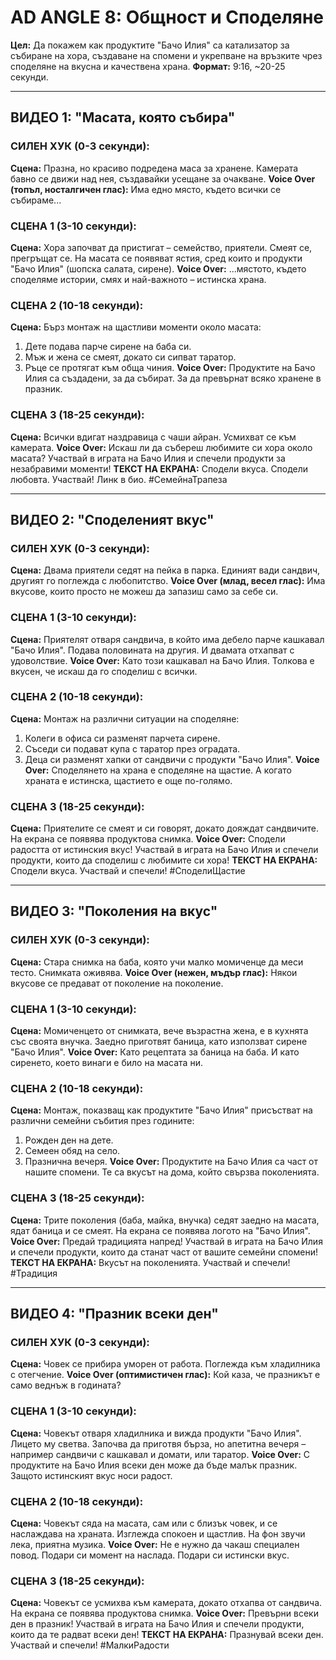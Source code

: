 # AD ANGLE 8: Общност и Споделяне

**Цел:** Да покажем как продуктите "Бачо Илия" са катализатор за събиране на хора, създаване на спомени и укрепване на връзките чрез споделяне на вкусна и качествена храна.
**Формат:** 9:16, ~20-25 секунди.

---

## ВИДЕО 1: "Масата, която събира"

### СИЛЕН ХУК (0-3 секунди):
**Сцена:** Празна, но красиво подредена маса за хранене. Камерата бавно се движи над нея, създавайки усещане за очакване.
**Voice Over (топъл, носталгичен глас):** Има едно място, където всички се събираме...

### СЦЕНА 1 (3-10 секунди):
**Сцена:** Хора започват да пристигат – семейство, приятели. Смеят се, прегръщат се. На масата се появяват ястия, сред които и продукти "Бачо Илия" (шопска салата, сирене).
**Voice Over:** ...мястото, където споделяме истории, смях и най-важното – истинска храна.

### СЦЕНА 2 (10-18 секунди):
**Сцена:** Бърз монтаж на щастливи моменти около масата:
1. Дете подава парче сирене на баба си.
2. Мъж и жена се смеят, докато си сипват таратор.
3. Ръце се протягат към обща чиния.
**Voice Over:** Продуктите на Бачо Илия са създадени, за да събират. За да превърнат всяко хранене в празник.

### СЦЕНА 3 (18-25 секунди):
**Сцена:** Всички вдигат наздравица с чаши айран. Усмихват се към камерата.
**Voice Over:** Искаш ли да събереш любимите си хора около масата? Участвай в играта на Бачо Илия и спечели продукти за незабравими моменти!
**ТЕКСТ НА ЕКРАНА:** Сподели вкуса. Сподели любовта. Участвай! Линк в био. #СемейнаТрапеза

---

## ВИДЕО 2: "Споделеният вкус"

### СИЛЕН ХУК (0-3 секунди):
**Сцена:** Двама приятели седят на пейка в парка. Единият вади сандвич, другият го поглежда с любопитство.
**Voice Over (млад, весел глас):** Има вкусове, които просто не можеш да запазиш само за себе си.

### СЦЕНА 1 (3-10 секунди):
**Сцена:** Приятелят отваря сандвича, в който има дебело парче кашкавал "Бачо Илия". Подава половината на другия. И двамата отхапват с удоволствие.
**Voice Over:** Като този кашкавал на Бачо Илия. Толкова е вкусен, че искаш да го споделиш с всички.

### СЦЕНА 2 (10-18 секунди):
**Сцена:** Монтаж на различни ситуации на споделяне:
1. Колеги в офиса си разменят парчета сирене.
2. Съседи си подават купа с таратор през оградата.
3. Деца си разменят хапки от сандвичи с продукти "Бачо Илия".
**Voice Over:** Споделянето на храна е споделяне на щастие. А когато храната е истинска, щастието е още по-голямо.

### СЦЕНА 3 (18-25 секунди):
**Сцена:** Приятелите се смеят и си говорят, докато дояждат сандвичите. На екрана се появява продуктова снимка.
**Voice Over:** Сподели радостта от истинския вкус! Участвай в играта на Бачо Илия и спечели продукти, които да споделиш с любимите си хора!
**ТЕКСТ НА ЕКРАНА:** Сподели вкуса. Участвай и спечели! #СподелиЩастие

---

## ВИДЕО 3: "Поколения на вкус"

### СИЛЕН ХУК (0-3 секунди):
**Сцена:** Стара снимка на баба, която учи малко момиченце да меси тесто. Снимката оживява.
**Voice Over (нежен, мъдър глас):** Някои вкусове се предават от поколение на поколение.

### СЦЕНА 1 (3-10 секунди):
**Сцена:** Момиченцето от снимката, вече възрастна жена, е в кухнята със своята внучка. Заедно приготвят баница, като използват сирене "Бачо Илия".
**Voice Over:** Като рецептата за баница на баба. И като сиренето, което винаги е било на масата ни.

### СЦЕНА 2 (10-18 секунди):
**Сцена:** Монтаж, показващ как продуктите "Бачо Илия" присъстват на различни семейни събития през годините:
1. Рожден ден на дете.
2. Семеен обяд на село.
3. Празнична вечеря.
**Voice Over:** Продуктите на Бачо Илия са част от нашите спомени. Те са вкусът на дома, който свързва поколенията.

### СЦЕНА 3 (18-25 секунди):
**Сцена:** Трите поколения (баба, майка, внучка) седят заедно на масата, ядат баница и се смеят. На екрана се появява логото на "Бачо Илия".
**Voice Over:** Предай традицията напред! Участвай в играта на Бачо Илия и спечели продукти, които да станат част от вашите семейни спомени!
**ТЕКСТ НА ЕКРАНА:** Вкусът на поколенията. Участвай и спечели! #Традиция

---

## ВИДЕО 4: "Празник всеки ден"

### СИЛЕН ХУК (0-3 секунди):
**Сцена:** Човек се прибира уморен от работа. Поглежда към хладилника с отегчение.
**Voice Over (оптимистичен глас):** Кой каза, че празникът е само веднъж в годината?

### СЦЕНА 1 (3-10 секунди):
**Сцена:** Човекът отваря хладилника и вижда продукти "Бачо Илия". Лицето му светва. Започва да приготвя бърза, но апетитна вечеря – например сандвичи с кашкавал и домати, или таратор.
**Voice Over:** С продуктите на Бачо Илия всеки ден може да бъде малък празник. Защото истинският вкус носи радост.

### СЦЕНА 2 (10-18 секунди):
**Сцена:** Човекът сяда на масата, сам или с близък човек, и се наслаждава на храната. Изглежда спокоен и щастлив. На фон звучи лека, приятна музика.
**Voice Over:** Не е нужно да чакаш специален повод. Подари си момент на наслада. Подари си истински вкус.

### СЦЕНА 3 (18-25 секунди):
**Сцена:** Човекът се усмихва към камерата, докато отхапва от сандвича. На екрана се появява продуктова снимка.
**Voice Over:** Превърни всеки ден в празник! Участвай в играта на Бачо Илия и спечели продукти, които да те радват всеки ден!
**ТЕКСТ НА ЕКРАНА:** Празнувай всеки ден. Участвай и спечели! #МалкиРадости
